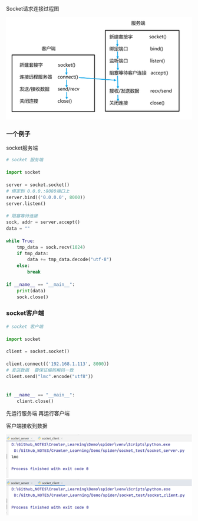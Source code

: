 



Socket请求连接过程图

![image-20200729201807569](img/4/1.png)



### 一个例子

socket服务端

```python
# socket 服务端

import socket

server = socket.socket()
# 绑定到 0.0.0.:8080端口上
server.bind(('0.0.0.0', 8000))
server.listen()

# 阻塞等待连接
sock, addr = server.accept()
data = ""

while True:
    tmp_data = sock.recv(1024)
    if tmp_data:
        data += tmp_data.decode("utf-8")
    else:
        break

if __name__ == "__main__":
    print(data)
    sock.close()
```

### socket客户端

```python
# socket 客户端

import socket

client = socket.socket()

client.connect(('192.168.1.113', 8000))
# 发送数据  要保证编码解码一致
client.send("lmc".encode("utf8"))


if __name__ == "__main__":
    client.close()
```

先运行服务端  再运行客户端

客户端接收到数据

![image-20200729204429453](img/4/2.png)![image-20200729204449128](img/4/3.png)



